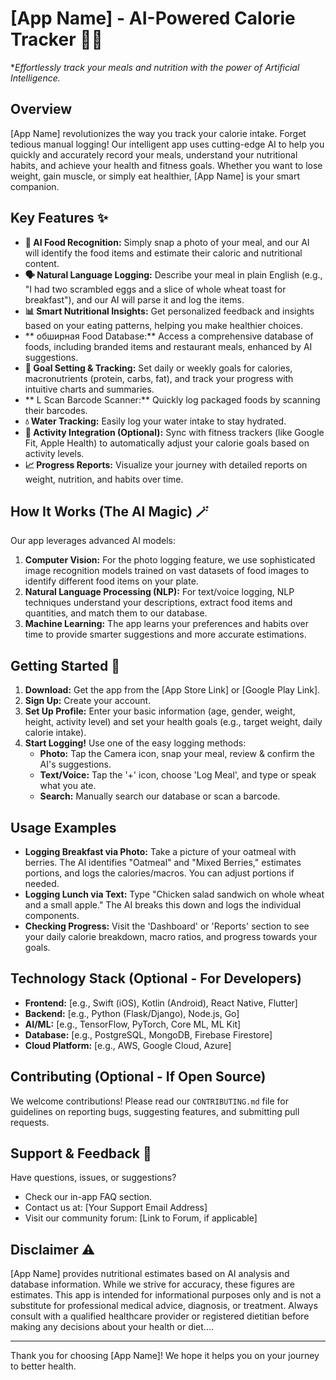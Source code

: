 # [App Name] - AI-Powered Calorie Tracker 🍎🤖

**Effortlessly track your meals and nutrition with the power of Artificial Intelligence.*

## Overview

[App Name] revolutionizes the way you track your calorie intake. Forget tedious manual logging! Our intelligent app uses cutting-edge AI to help you quickly and accurately record your meals, understand your nutritional habits, and achieve your health and fitness goals. Whether you want to lose weight, gain muscle, or simply eat healthier, [App Name] is your smart companion.

## Key Features ✨

* **📸 AI Food Recognition:** Simply snap a photo of your meal, and our AI will identify the food items and estimate their caloric and nutritional content.
* **🗣️ Natural Language Logging:** Describe your meal in plain English (e.g., "I had two scrambled eggs and a slice of whole wheat toast for breakfast"), and our AI will parse it and log the items.
* **📊 Smart Nutritional Insights:** Get personalized feedback and insights based on your eating patterns, helping you make healthier choices.
* ** обширная Food Database:** Access a comprehensive database of foods, including branded items and restaurant meals, enhanced by AI suggestions.
* **🎯 Goal Setting & Tracking:** Set daily or weekly goals for calories, macronutrients (protein, carbs, fat), and track your progress with intuitive charts and summaries.
* ** L Scan Barcode Scanner:** Quickly log packaged foods by scanning their barcodes.
* **💧 Water Tracking:** Easily log your water intake to stay hydrated.
* **🏃 Activity Integration (Optional):** Sync with fitness trackers (like Google Fit, Apple Health) to automatically adjust your calorie goals based on activity levels.
* **📈 Progress Reports:** Visualize your journey with detailed reports on weight, nutrition, and habits over time.

## How It Works (The AI Magic) 🪄

Our app leverages advanced AI models:

1.  **Computer Vision:** For the photo logging feature, we use sophisticated image recognition models trained on vast datasets of food images to identify different food items on your plate.
2.  **Natural Language Processing (NLP):** For text/voice logging, NLP techniques understand your descriptions, extract food items and quantities, and match them to our database.
3.  **Machine Learning:** The app learns your preferences and habits over time to provide smarter suggestions and more accurate estimations.

## Getting Started 🚀

1.  **Download:** Get the app from the [App Store Link] or [Google Play Link].
2.  **Sign Up:** Create your account.
3.  **Set Up Profile:** Enter your basic information (age, gender, weight, height, activity level) and set your health goals (e.g., target weight, daily calorie intake).
4.  **Start Logging!** Use one of the easy logging methods:
    * **Photo:** Tap the Camera icon, snap your meal, review & confirm the AI's suggestions.
    * **Text/Voice:** Tap the '+' icon, choose 'Log Meal', and type or speak what you ate.
    * **Search:** Manually search our database or scan a barcode.

## Usage Examples

* **Logging Breakfast via Photo:** Take a picture of your oatmeal with berries. The AI identifies "Oatmeal" and "Mixed Berries," estimates portions, and logs the calories/macros. You can adjust portions if needed.
* **Logging Lunch via Text:** Type "Chicken salad sandwich on whole wheat and a small apple." The AI breaks this down and logs the individual components.
* **Checking Progress:** Visit the 'Dashboard' or 'Reports' section to see your daily calorie breakdown, macro ratios, and progress towards your goals.

## Technology Stack (Optional - For Developers)

* **Frontend:** [e.g., Swift (iOS), Kotlin (Android), React Native, Flutter]
* **Backend:** [e.g., Python (Flask/Django), Node.js, Go]
* **AI/ML:** [e.g., TensorFlow, PyTorch, Core ML, ML Kit]
* **Database:** [e.g., PostgreSQL, MongoDB, Firebase Firestore]
* **Cloud Platform:** [e.g., AWS, Google Cloud, Azure]

## Contributing (Optional - If Open Source)

We welcome contributions! Please read our `CONTRIBUTING.md` file for guidelines on reporting bugs, suggesting features, and submitting pull requests.

## Support & Feedback 💬

Have questions, issues, or suggestions?
* Check our in-app FAQ section.
* Contact us at: [Your Support Email Address]
* Visit our community forum: [Link to Forum, if applicable]

## Disclaimer ⚠️

[App Name] provides nutritional estimates based on AI analysis and database information. While we strive for accuracy, these figures are estimates. This app is intended for informational purposes only and is not a substitute for professional medical advice, diagnosis, or treatment. Always consult with a qualified healthcare provider or registered dietitian before making any decisions about your health or diet....

---

Thank you for choosing [App Name]! We hope it helps you on your journey to better health.
